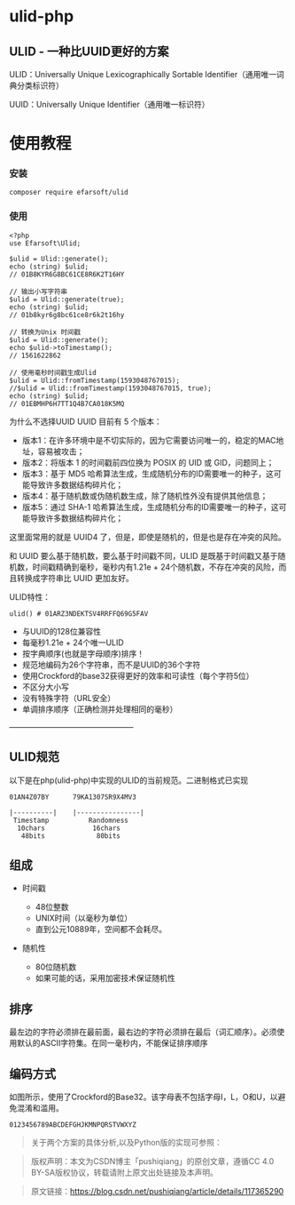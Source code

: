 # ulid-php 
## ULID - 一种比UUID更好的方案

ULID：Universally Unique Lexicographically Sortable Identifier（通用唯一词典分类标识符）

UUID：Universally Unique Identifier（通用唯一标识符）


# 使用教程

### 安装 
```
composer require efarsoft/ulid
```
### 使用

```
<?php
use Efarsoft\Ulid;

$ulid = Ulid::generate();
echo (string) $ulid; 
// 01B8KYR6G8BC61CE8R6K2T16HY

// 输出小写字符串
$ulid = Ulid::generate(true);
echo (string) $ulid; 
// 01b8kyr6g8bc61ce8r6k2t16hy

// 转换为Unix 时间戳
$ulid = Ulid::generate();
echo $ulid->toTimestamp(); 
// 1561622862

// 使用毫秒时间戳生成Ulid
$ulid = Ulid::fromTimestamp(1593048767015);
//$ulid = Ulid::fromTimestamp(1593048767015, true);
echo (string) $ulid; 
// 01EBMHP6H7TT1Q4B7CA018K5MQ
```


为什么不选择UUID
UUID 目前有 5 个版本：

- 版本1：在许多环境中是不切实际的，因为它需要访问唯一的，稳定的MAC地址，容易被攻击；
- 版本2：将版本 1 的时间戳前四位换为 POSIX 的 UID 或 GID，问题同上；
- 版本3：基于 MD5 哈希算法生成，生成随机分布的ID需要唯一的种子，这可能导致许多数据结构碎片化；
- 版本4：基于随机数或伪随机数生成，除了随机性外没有提供其他信息；
- 版本5：通过 SHA-1 哈希算法生成，生成随机分布的ID需要唯一的种子，这可能导致许多数据结构碎片化；

这里面常用的就是 UUID4 了，但是，即使是随机的，但是也是存在冲突的风险。

和 UUID 要么基于随机数，要么基于时间戳不同，ULID 是既基于时间戳又基于随机数，时间戳精确到毫秒，毫秒内有1.21e + 24个随机数，不存在冲突的风险，而且转换成字符串比 UUID 更加友好。

ULID特性：
```
ulid() # 01ARZ3NDEKTSV4RRFFQ69G5FAV
```

- 与UUID的128位兼容性
- 每毫秒1.21e + 24个唯一ULID
- 按字典顺序(也就是字母顺序)排序！
- 规范地编码为26个字符串，而不是UUID的36个字符
- 使用Crockford的base32获得更好的效率和可读性（每个字符5位）
- 不区分大小写
- 没有特殊字符（URL安全）
-  单调排序顺序（正确检测并处理相同的毫秒）

————————————————

## ULID规范

以下是在php(ulid-php)中实现的ULID的当前规范。二进制格式已实现

```
01AN4Z07BY      79KA1307SR9X4MV3

|----------|    |----------------|
 Timestamp          Randomness
  10chars            16chars
   48bits             80bits
```

## 组成

- 时间戳
    - 48位整数
    - UNIX时间（以毫秒为单位）
    - 直到公元10889年，空间都不会耗尽。

- 随机性
    - 80位随机数
    - 如果可能的话，采用加密技术保证随机性

## 排序
最左边的字符必须排在最前面，最右边的字符必须排在最后（词汇顺序）。必须使用默认的ASCII字符集。在同一毫秒内，不能保证排序顺序

## 编码方式
如图所示，使用了Crockford的Base32。该字母表不包括字母I，L，O和U，以避免混淆和滥用。
```
0123456789ABCDEFGHJKMNPQRSTVWXYZ
```

> 关于两个方案的具体分析,以及Python版的实现可参照：

> 版权声明：本文为CSDN博主「pushiqiang」的原创文章，遵循CC 4.0 BY-SA版权协议，转载请附上原文出处链接及本声明。

> 原文链接：https://blog.csdn.net/pushiqiang/article/details/117365290
